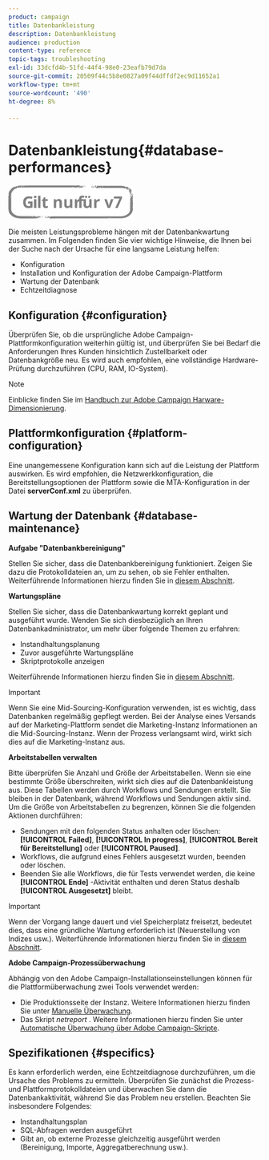 ```yaml
---
product: campaign
title: Datenbankleistung
description: Datenbankleistung
audience: production
content-type: reference
topic-tags: troubleshooting
exl-id: 33dcfd4b-51fd-44f4-98e0-23eafb79d7da
source-git-commit: 20509f44c5b8e0827a09f44dffdf2ec9d11652a1
workflow-type: tm+mt
source-wordcount: '490'
ht-degree: 8%

---
```


# Datenbankleistung{#database-performances}

![](../../assets/v7-only.svg)

Die meisten Leistungsprobleme hängen mit der Datenbankwartung zusammen. Im Folgenden finden Sie vier wichtige Hinweise, die Ihnen bei der Suche nach der Ursache für eine langsame Leistung helfen:

* Konfiguration
* Installation und Konfiguration der Adobe Campaign-Plattform
* Wartung der Datenbank
* Echtzeitdiagnose

## Konfiguration {#configuration}

Überprüfen Sie, ob die ursprüngliche Adobe Campaign-Plattformkonfiguration weiterhin gültig ist, und überprüfen Sie bei Bedarf die Anforderungen Ihres Kunden hinsichtlich Zustellbarkeit oder Datenbankgröße neu. Es wird auch empfohlen, eine vollständige Hardware-Prüfung durchzuführen (CPU, RAM, IO-System).

>[!NOTE]
>
>Einblicke finden Sie im [Handbuch zur Adobe Campaign Harware-Dimensionierung](https://helpx.adobe.com/de/campaign/kb/hardware-sizing-guide.html).

## Plattformkonfiguration {#platform-configuration}

Eine unangemessene Konfiguration kann sich auf die Leistung der Plattform auswirken. Es wird empfohlen, die Netzwerkkonfiguration, die Bereitstellungsoptionen der Plattform sowie die MTA-Konfiguration in der Datei **serverConf.xml** zu überprüfen.

## Wartung der Datenbank {#database-maintenance}

**Aufgabe &quot;Datenbankbereinigung&quot;**

Stellen Sie sicher, dass die Datenbankbereinigung funktioniert. Zeigen Sie dazu die Protokolldateien an, um zu sehen, ob sie Fehler enthalten. Weiterführende Informationen hierzu finden Sie in [diesem Abschnitt](../../production/using/database-cleanup-workflow.md).

**Wartungspläne**

Stellen Sie sicher, dass die Datenbankwartung korrekt geplant und ausgeführt wurde. Wenden Sie sich diesbezüglich an Ihren Datenbankadministrator, um mehr über folgende Themen zu erfahren:

* Instandhaltungsplanung
* Zuvor ausgeführte Wartungspläne
* Skriptprotokolle anzeigen

Weiterführende Informationen hierzu finden Sie in [diesem Abschnitt](../../production/using/recommendations.md).

>[!IMPORTANT]
>
>Wenn Sie eine Mid-Sourcing-Konfiguration verwenden, ist es wichtig, dass Datenbanken regelmäßig gepflegt werden. Bei der Analyse eines Versands auf der Marketing-Plattform sendet die Marketing-Instanz Informationen an die Mid-Sourcing-Instanz. Wenn der Prozess verlangsamt wird, wirkt sich dies auf die Marketing-Instanz aus.

**Arbeitstabellen verwalten**

Bitte überprüfen Sie Anzahl und Größe der Arbeitstabellen. Wenn sie eine bestimmte Größe überschreiten, wirkt sich dies auf die Datenbankleistung aus. Diese Tabellen werden durch Workflows und Sendungen erstellt. Sie bleiben in der Datenbank, während Workflows und Sendungen aktiv sind. Um die Größe von Arbeitstabellen zu begrenzen, können Sie die folgenden Aktionen durchführen:

* Sendungen mit den folgenden Status anhalten oder löschen: **[!UICONTROL Failed]**, **[!UICONTROL In progress]**, **[!UICONTROL Bereit für Bereitstellung]** oder **[!UICONTROL Paused]**.
* Workflows, die aufgrund eines Fehlers ausgesetzt wurden, beenden oder löschen.
* Beenden Sie alle Workflows, die für Tests verwendet werden, die keine **[!UICONTROL Ende]** -Aktivität enthalten und deren Status deshalb **[!UICONTROL Ausgesetzt]** bleibt.

>[!IMPORTANT]
>
>Wenn der Vorgang lange dauert und viel Speicherplatz freisetzt, bedeutet dies, dass eine gründliche Wartung erforderlich ist (Neuerstellung von Indizes usw.). Weiterführende Informationen hierzu finden Sie in [diesem Abschnitt](../../production/using/recommendations.md).

**Adobe Campaign-Prozessüberwachung**

Abhängig von den Adobe Campaign-Installationseinstellungen können für die Plattformüberwachung zwei Tools verwendet werden:

* Die Produktionsseite der Instanz. Weitere Informationen hierzu finden Sie unter [Manuelle Überwachung](../../production/using/monitoring-processes.md#manual-monitoring).
* Das Skript *netreport* . Weitere Informationen hierzu finden Sie unter [Automatische Überwachung über Adobe Campaign-Skripte](../../production/using/monitoring-processes.md#automatic-monitoring-via-adobe-campaign-scripts).

## Spezifikationen {#specifics}

Es kann erforderlich werden, eine Echtzeitdiagnose durchzuführen, um die Ursache des Problems zu ermitteln. Überprüfen Sie zunächst die Prozess- und Plattformprotokolldateien und überwachen Sie dann die Datenbankaktivität, während Sie das Problem neu erstellen. Beachten Sie insbesondere Folgendes:

* Instandhaltungsplan
* SQL-Abfragen werden ausgeführt
* Gibt an, ob externe Prozesse gleichzeitig ausgeführt werden (Bereinigung, Importe, Aggregatberechnung usw.).
